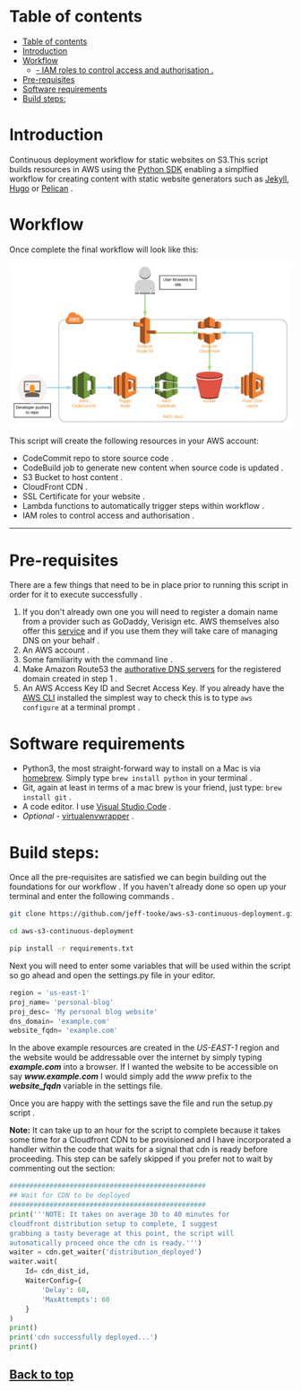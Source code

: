 # Table of contents
- [Table of contents](#table-of-contents)
- [Introduction](#introduction)
- [Workflow](#workflow)
  - [- IAM roles to control access and authorisation .](#iam-roles-to-control-access-and-authorisation)
- [Pre-requisites](#pre-requisites)
- [Software requirements](#software-requirements)
- [Build steps:](#build-steps)
# Introduction
Continuous deployment workflow for static websites on S3.This script builds resources in AWS using the [Python SDK](https://aws.amazon.com/sdk-for-python/) enabling a simplfied workflow for creating content with static website generators such as [Jekyll](https://jekyllrb.com), [Hugo](https://gohugo.io) or [Pelican](https://getpelican.com/) .

# Workflow
Once complete the final workflow will look like this:

![Workflow](img/s3-website-workflow.svg)

This script will create the following resources in your AWS account:

- CodeCommit repo to store source code .
- CodeBuild job to generate new content when source code is updated .
- S3 Bucket to host content .
- CloudFront CDN .
- SSL Certificate for your website .
- Lambda functions to automatically trigger steps within workflow .
- IAM roles to control access and authorisation .
----
# Pre-requisites
There are a few things that need to be in place prior to running this script in order for it to execute successfully .

1. If you don't already own one you will need to register a domain name from a provider such as GoDaddy, Verisign etc. AWS themselves also offer this [service](https://docs.aws.amazon.com/Route53/latest/DeveloperGuide/registrar.html) and if you use them they will take care of managing DNS on your behalf .
2.  An AWS account .
3.  Some familiarity with the command line .
4.  Make Amazon Route53 the [authorative DNS servers](https://docs.aws.amazon.com/Route53/latest/DeveloperGuide/MigratingDNS.html) for the registered domain created in step 1 .
5. An AWS Access Key ID and Secret Access Key. If you already have the [AWS CLI](https://docs.aws.amazon.com/cli/latest/userguide/cli-chap-configure.html) installed the simplest way to check this is to type `aws configure` at a terminal prompt .

# Software requirements
   - Python3, the most straight-forward way to install on a Mac is via [homebrew](https://brew.sh). Simply type `brew install python` in your terminal .
   - Git, again at least in terms of a mac brew is your friend, just type: `brew install git` .
   - A code editor. I use [Visual Studio Code](https://code.visualstudio.com) .
   - *Optional* - [virtualenvwrapper](https://pypi.org/project/virtualenvwrapper/) .


# Build steps:
Once all the pre-requisites are satisfied we can begin building out the foundations for our workflow . If you haven't already done so open up your terminal and enter the following commands .
```bash
git clone https://github.com/jeff-tooke/aws-s3-continuous-deployment.git
````
````bash
cd aws-s3-continuous-deployment
````
````bash
pip install -r requirements.txt
````
Next you will need to enter some variables that will be used within the script so go ahead and open the settings<span><span>.py file in your editor.
````python
region = 'us-east-1'                 
proj_name= 'personal-blog'                
proj_desc= 'My personal blog website'          
dns_domain= 'example.com'              
website_fqdn= 'example.com'
````
In the above example resources are created in the *US-EAST-1* region and the website would be addressable over the internet by simply typing *__example<span><span>.com__* into a browser. If I wanted the website to be accessible on say *__www<span><span>.example.com__* I would simply add the *www* prefix to the *__website_fqdn__* variable in the settings file.

Once you are happy with the settings save the file and run the setup<span><span>.py script . 

__Note:__ It can take up to an hour for the script to complete because it takes some time for a Cloudfront CDN to be provisioned and I have incorporated a handler within the code that waits for a signal that cdn is ready before proceeding. This step can be safely skipped if you prefer not to wait by commenting out the section:
````python
#################################################
## Wait for CDN to be deployed
#################################################
print('''NOTE: It takes on average 30 to 40 minutes for
cloudfront distribution setup to complete, I suggest 
grabbing a tasty beverage at this point, the script will
automatically proceed once the cdn is ready.''')
waiter = cdn.get_waiter('distribution_deployed')
waiter.wait(
    Id= cdn_dist_id,
    WaiterConfig={
        'Delay': 60,
        'MaxAttempts': 60
    }
)
print()
print('cdn successfully deployed...')
print()
````


[Back to top](#table-of-contents)
-







